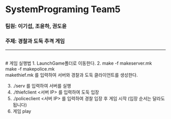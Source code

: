 # SystemPrograming Team5
### 팀원: 이기섭, 조윤하, 권도윤
### 주제: 경찰과 도둑 추격 게임
<hr>
<br>
# 게임 실행법
1. LaunchGame폴더로 이동한다.
2. make -f makeserver.mk<br>make -f makepolice.mk<br>makethief.mk 를 입력하여 서버와 경찰과 도둑 클라이언트를 생성한다.

3. ./serv <IP> <port> 를 입력하여 서버를 실행
4. ./thiefclient <서버 IP> <port> 를 입력하여 도둑 입장
5. ./policeclient <서버 IP> <port> 를 입력하여 경찰 입장 후 게임 시작 (입장 순서는 달라도 됩니다)
6. 게임 play
